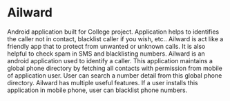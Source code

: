 # Ailward
Android application built for College project. Application helps to identifies the caller not in contact, blacklist caller if you wish, etc..
Ailward is act like a friendly app that to protect from unwanted or unknown calls. It is also helpful to check spam in SMS and blacklisting numbers. Ailward is an android application used to identify a caller. This application maintains a global phone directory by fetching all contacts with permission from mobile of application user. User can search a number detail from this global phone directory. Ailward has multiple useful features. If a user installs this application in mobile phone, user can blacklist phone numbers. 
